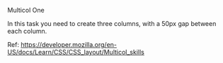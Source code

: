 Multicol One

In this task you need to create three columns, with a 50px gap between each column.

Ref: https://developer.mozilla.org/en-US/docs/Learn/CSS/CSS_layout/Multicol_skills
